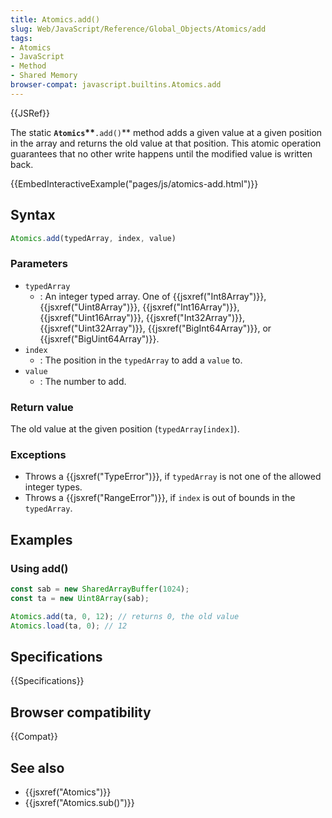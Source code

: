 ```yaml
---
title: Atomics.add()
slug: Web/JavaScript/Reference/Global_Objects/Atomics/add
tags:
- Atomics
- JavaScript
- Method
- Shared Memory
browser-compat: javascript.builtins.Atomics.add
---
```

{{JSRef}}

The static **`Atomics`\*\***`.add()`\*\* method adds a given value at a given
position in the array and returns the old value at that position. This atomic
operation guarantees that no other write happens until the modified value is
written back.

{{EmbedInteractiveExample("pages/js/atomics-add.html")}}

## Syntax

```js
Atomics.add(typedArray, index, value)
```

### Parameters

- `typedArray`
  - : An integer typed array. One of {{jsxref("Int8Array")}},
    {{jsxref("Uint8Array")}}, {{jsxref("Int16Array")}},
    {{jsxref("Uint16Array")}}, {{jsxref("Int32Array")}},
    {{jsxref("Uint32Array")}}, {{jsxref("BigInt64Array")}}, or
    {{jsxref("BigUint64Array")}}.
- `index`
  - : The position in the `typedArray` to add a `value` to.
- `value`
  - : The number to add.

### Return value

The old value at the given position (`typedArray[index]`).

### Exceptions

- Throws a {{jsxref("TypeError")}}, if `typedArray` is not one of the
  allowed integer types.
- Throws a {{jsxref("RangeError")}}, if `index` is out of bounds in the
  `typedArray`.

## Examples

### Using add()

```js
const sab = new SharedArrayBuffer(1024);
const ta = new Uint8Array(sab);

Atomics.add(ta, 0, 12); // returns 0, the old value
Atomics.load(ta, 0); // 12
```

## Specifications

{{Specifications}}

## Browser compatibility

{{Compat}}

## See also

- {{jsxref("Atomics")}}
- {{jsxref("Atomics.sub()")}}
